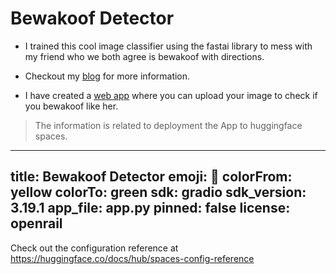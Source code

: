 # Bewakoof Detector

* I trained this cool image classifier using the fastai library to mess with my friend who we both agree is bewakoof with directions.

* Checkout my [blog](https://suchith720.github.io/posts/research/bewakoof-detector/) for more information.

* I have created a [web app](https://huggingface.co/spaces/suchith720/bewakoof_detector) where you can upload your image to check if you bewakoof like her.


> The information is related to deployment the App to huggingface spaces.

---
title: Bewakoof Detector
emoji: 🦀
colorFrom: yellow
colorTo: green
sdk: gradio
sdk_version: 3.19.1
app_file: app.py
pinned: false
license: openrail
---

Check out the configuration reference at https://huggingface.co/docs/hub/spaces-config-reference
